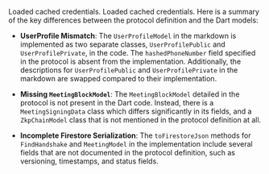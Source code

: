 Loaded cached credentials.
Loaded cached credentials.
Here is a summary of the key differences between the protocol definition and the Dart models:

*   **UserProfile Mismatch**: The `UserProfileModel` in the markdown is implemented as two separate classes, `UserProfilePublic` and `UserProfilePrivate`, in the code. The `hashedPhoneNumber` field specified in the protocol is absent from the implementation. Additionally, the descriptions for `UserProfilePublic` and `UserProfilePrivate` in the markdown are swapped compared to their implementation.

*   **Missing `MeetingBlockModel`**: The `MeetingBlockModel` detailed in the protocol is not present in the Dart code. Instead, there is a `MeetingSigningData` class which differs significantly in its fields, and a `ZkpChainModel` class that is not mentioned in the protocol definition at all.

*   **Incomplete Firestore Serialization**: The `toFirestoreJson` methods for `FindHandshake` and `MeetingModel` in the implementation include several fields that are not documented in the protocol definition, such as versioning, timestamps, and status fields.
